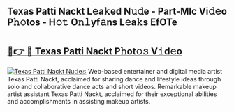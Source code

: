 ## Texas Patti Nackt L𝚎a𝚔ed N𝚞𝚍e - Part-MIc Vi𝚍𝚎o P𝚑𝚘tos - H𝚘𝚝 O𝚗𝚕yf𝚊ns L𝚎a𝚔s EfOTe

# <h2><a href="http://kfd5sdg.oniu.top/?m=Texas+Patti+Nackt">🔗👉 🔴 Texas Patti Nackt P𝚑ot𝚘𝚜 V𝚒d𝚎o</a></h2>

[![Texas Patti Nackt Nu𝚍e𝚜](https://i.imgur.com/0qMVB7G.gif)](http://kfd5sdg.oniu.top/?m=Texas+Patti+Nackt)
Web-based entertainer and digital media artist Texas Patti Nackt, acclaimed for sharing dance and lifestyle ideas through solo and collaborative dance acts and short videos. Remarkable makeup artist assistant Texas Patti Nackt, acclaimed for their exceptional abilities and accomplishments in assisting makeup artists.  
